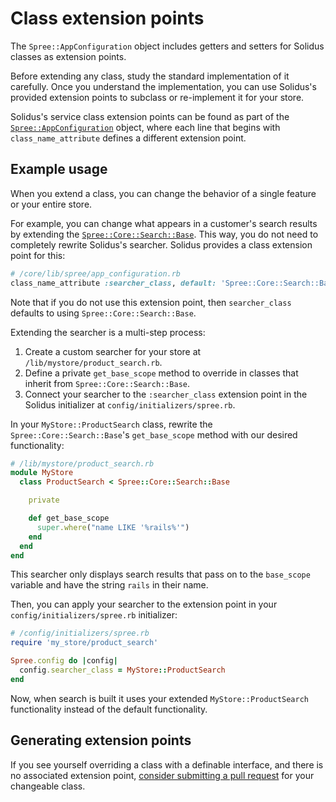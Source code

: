 # Class extension points

The `Spree::AppConfiguration` object includes getters and setters for Solidus
classes as extension points.

Before extending any class, study the standard implementation of it carefully.
Once you understand the implementation, you can use Solidus's provided extension
points to subclass or re-implement it for your store.

Solidus's service class extension points can be found as part of the
[`Spree::AppConfiguration`][app-configuration] object, where each line that
begins with `class_name_attribute` defines a different extension point.

[app-configuration]: https://github.com/solidusio/solidus/blob/master/core/lib/spree/app_configuration.rb

## Example usage

When you extend a class, you can change the behavior of a single feature or your
entire store. 

For example, you can change what appears in a customer's search results by
extending the [`Spree::Core::Search::Base`][search-base]. This way, you do not
need to completely rewrite Solidus's searcher. Solidus provides a class
extension point for this:

```ruby
# /core/lib/spree/app_configuration.rb
class_name_attribute :searcher_class, default: 'Spree::Core::Search::Base'
```

Note that if you do not use this extension point, then `searcher_class`
defaults to using `Spree::Core::Search::Base`.

Extending the searcher is a multi-step process:

1. Create a custom searcher for your store at `/lib/mystore/product_search.rb`.
2. Define a private `get_base_scope` method to override in classes that inherit
   from `Spree::Core::Search::Base`.
3. Connect your searcher to the `:searcher_class` extension point in the Solidus
   initializer at `config/initializers/spree.rb`. 

In your `MyStore::ProductSearch` class, rewrite the
`Spree::Core::Search::Base`'s `get_base_scope` method with our desired
functionality:

```ruby
# /lib/mystore/product_search.rb
module MyStore
  class ProductSearch < Spree::Core::Search::Base

    private

    def get_base_scope
      super.where("name LIKE '%rails%'")
    end
  end
end
```

This searcher only displays search results that pass on to the `base_scope`
variable and have the string `rails` in their name.

Then, you can apply your searcher to the extension point in your
`config/initializers/spree.rb` initializer:

```ruby
# /config/initializers/spree.rb
require 'my_store/product_search'

Spree.config do |config|
  config.searcher_class = MyStore::ProductSearch
end
```

Now, when search is built it uses your extended `MyStore::ProductSearch`
functionality instead of the default functionality.

[search-base]: https://github.com/solidusio/solidus/blob/master/core/lib/spree/base.rb

## Generating extension points

If you see yourself overriding a class with a definable interface, and there is
no associated extension point, [consider submitting a pull
request][contributing] for your changeable class.

[contributing]: https://github.com/solidusio/solidus/blob/master/CONTRIBUTING.md
